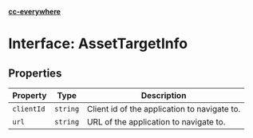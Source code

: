 [**cc-everywhere**](../../../../../index.md)

<HorizontalLine />

# Interface: AssetTargetInfo

## Properties

| Property | Type | Description |
| ------ | ------ | ------ |
| `clientId` | `string` | Client id of the application to navigate to. |
| `url` | `string` | URL of the application to navigate to. |
